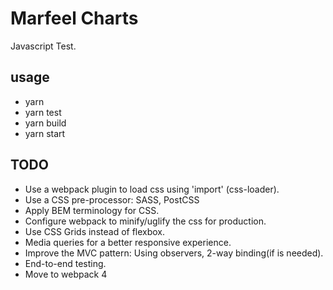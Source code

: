 # Marfeel Charts
Javascript Test.

## usage
- yarn
- yarn test
- yarn build
- yarn start

## TODO
- Use a webpack plugin to load css using 'import' (css-loader).
- Use a CSS pre-processor: SASS, PostCSS
- Apply BEM terminology for CSS.
- Configure webpack to minify/uglify the css for production.
- Use CSS Grids instead of flexbox.
- Media queries for a better responsive experience.
- Improve the MVC pattern: Using observers, 2-way binding(if is needed).
- End-to-end testing.
- Move to webpack 4
